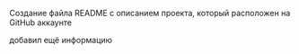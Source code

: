 Создание файла README с описанием проекта, который расположен на GitHub аккаунте

добавил ещё информацию